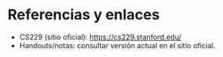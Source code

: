 # Referencias y enlaces
- CS229 (sitio oficial): https://cs229.stanford.edu/
- Handouts/notas: consultar versión actual en el sitio oficial.
